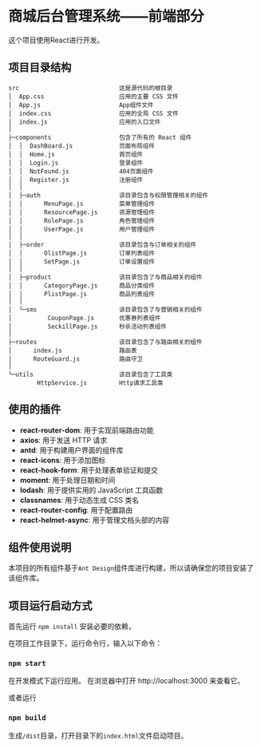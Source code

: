 # 商城后台管理系统——前端部分

这个项目使用React进行开发。

## 项目目录结构

```
src                            这是源代码的根目录
│  App.css                     应用的主要 CSS 文件
│  App.js                      App组件文件
│  index.css                   应用的全局 CSS 文件
│  index.js                    应用的入口文件
│
├─components                   包含了所有的 React 组件
│  │  DashBoard.js             页面布局组件
│  │  Home.js                  首页组件
│  │  Login.js                 登录组件
│  │  NotFound.js              404页面组件
│  │  Register.js              注册组件
│  │
│  ├─auth                      该目录包含与权限管理相关的组件
│  │      MenuPage.js          菜单管理组件
│  │      ResourcePage.js      资源管理组件
│  │      RolePage.js          角色管理组件
│  │      UserPage.js          用户管理组件
│  │
│  ├─order                     该目录包含与订单相关的组件
│  │      OlistPage.js         订单列表组件
│  │      SetPage.js           订单设置组件
│  │
│  ├─product                   该目录包含了与商品相关的组件
│  │      CategoryPage.js      商品分类组件
│  │      PlistPage.js         商品列表组件
│  │
│  └─sms                       该目录包含了与营销相关的组件
│          CouponPage.js       优惠券列表组件
│          SeckillPage.js      秒杀活动列表组件
│
├─routes                       该目录包含了与路由相关的组件
│      index.js                路由表
│      RouteGuard.js           路由守卫
│
└─utils                        该目录包含了工具类
        HttpService.js         Http请求工具类
```

## 使用的插件

- **react-router-dom**: 用于实现前端路由功能
- **axios**: 用于发送 HTTP 请求
- **antd**: 用于构建用户界面的组件库
- **react-icons**: 用于添加图标
- **react-hook-form**: 用于处理表单验证和提交
- **moment**: 用于处理日期和时间
- **lodash**: 用于提供实用的 JavaScript 工具函数
- **classnames**: 用于动态生成 CSS 类名
- **react-router-config**: 用于配置路由
- **react-helmet-async**: 用于管理文档头部的内容

## 组件使用说明

本项目的所有组件基于`Ant Design`组件库进行构建，所以请确保您的项目安装了该组件库。

## 项目运行启动方式

首先运行
`npm install`
安装必要的依赖，

在项目工作目录下，运行命令行，输入以下命令：

### `npm start`

在开发模式下运行应用。
在浏览器中打开 http://localhost:3000 来查看它。

或者运行

### `npm build`

生成`/dist`目录，打开目录下的`index.html`文件启动项目。
